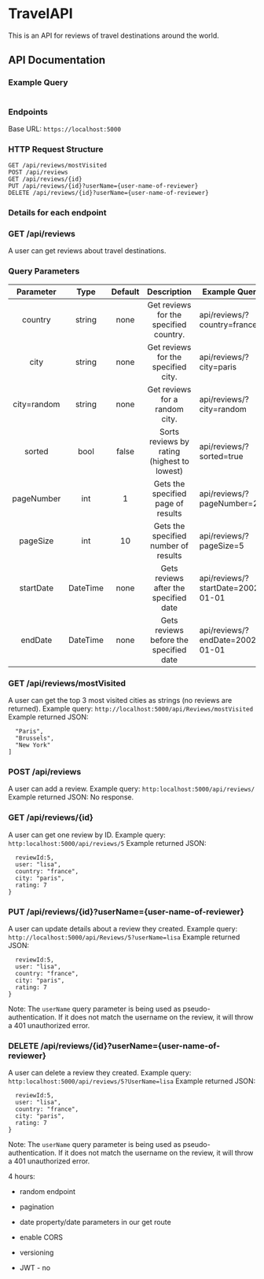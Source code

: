 # TravelAPI

This is an API for reviews of travel destinations around the world.

## API Documentation

### Example Query

```https://localhost:5000/api/reviews/?country=france&city=paris
```

### Endpoints

Base URL: `https://localhost:5000`

### HTTP Request Structure

```GET /api/reviews
GET /api/reviews/mostVisited
POST /api/reviews
GET /api/reviews/{id}
PUT /api/reviews/{id}?userName={user-name-of-reviewer}
DELETE /api/reviews/{id}?userName={user-name-of-reviewer}
```

### Details for each endpoint

### GET /api/reviews

A user can get reviews about travel destinations.

### Query Parameters

| Parameter | Type | Default | Description | Example Query |
| :---: | :---: | :---: | :---: | --- |
| country | string | none | Get reviews for the specified country. | api/reviews/?country=france |
| city | string | none | Get reviews for the specified city. | api/reviews/?city=paris |
| city=random | string | none | Get reviews for a random city. | api/reviews/?city=random |
| sorted | bool | false | Sorts reviews by rating (highest to lowest) | api/reviews/?sorted=true |
| pageNumber | int | 1 | Gets the specified page of results | api/reviews/?pageNumber=2 |
| pageSize | int | 10 | Gets the specified number of results | api/reviews/?pageSize=5 |
| startDate | DateTime | none | Gets reviews after the specified date | api/reviews/?startDate=2002-01-01 |
| endDate | DateTime | none | Gets reviews before the specified date | api/reviews/?endDate=2002-01-01 |

### GET /api/reviews/mostVisited

A user can get the top 3 most visited cities as strings (no reviews are returned).
Example query: `http://localhost:5000/api/Reviews/mostVisited`
Example returned JSON:

```[
  "Paris",
  "Brussels",
  "New York"
]
```

### POST /api/reviews

A user can add a review.
Example query: `http:localhost:5000/api/reviews/`
Example returned JSON: No response.

### GET /api/reviews/{id}

A user can get one review by ID.
Example query: `http:localhost:5000/api/reviews/5`
Example returned JSON:

```{
  reviewId:5,
  user: "lisa",
  country: "france",
  city: "paris",
  rating: 7
}
```

### PUT /api/reviews/{id}?userName={user-name-of-reviewer}

A user can update details about a review they created.
Example query: `http://localhost:5000/api/Reviews/5?userName=lisa`
Example returned JSON:

```{
  reviewId:5,
  user: "lisa",
  country: "france",
  city: "paris",
  rating: 7
}
```

Note: The `userName` query parameter is being used as pseudo-authentication. If it does not match the username on the review, it will throw a 401 unauthorized error.

### DELETE /api/reviews/{id}?userName={user-name-of-reviewer}

A user can delete a review they created.
Example query: `http:localhost:5000/api/reviews/5?UserName=lisa`
Example returned JSON:

```{
  reviewId:5,
  user: "lisa",
  country: "france",
  city: "paris",
  rating: 7
}
```

Note: The `userName` query parameter is being used as pseudo-authentication. If it does not match the username on the review, it will throw a 401 unauthorized error.

4 hours:

- random endpoint

- pagination

- date property/date parameters in our get route

- enable CORS

- versioning
- JWT - no
